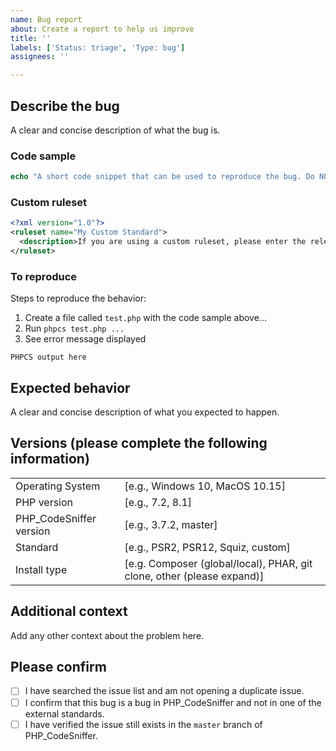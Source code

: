 ```yaml
---
name: Bug report
about: Create a report to help us improve
title: ''
labels: ['Status: triage', 'Type: bug']
assignees: ''

---
```


<!--
Before reporting a sniff related bug, please check the error code using `phpcs -s`.

If the error code starts with anything other than `Generic`, `MySource`, `PEAR`,
`PSR1`, `PSR2`, `PSR12`, `Squiz` or `Zend`, the error is likely coming from an
external PHP_CodeSniffer standard.

Please report bugs for externally maintained sniffs to the appropriate external
standard repository (not here).
-->

## Describe the bug

A clear and concise description of what the bug is.

### Code sample
```php
echo "A short code snippet that can be used to reproduce the bug. Do NOT paste screenshots of code!";
```

### Custom ruleset
```xml
<?xml version="1.0"?>
<ruleset name="My Custom Standard">
  <description>If you are using a custom ruleset, please enter the relevant part here.</description>
</ruleset>
```

### To reproduce
Steps to reproduce the behavior:
1. Create a file called `test.php` with the code sample above...
2. Run `phpcs test.php ...`
3. See error message displayed
```
PHPCS output here
```

## Expected behavior

A clear and concise description of what you expected to happen.

## Versions (please complete the following information)

| | |
|-|-|
| Operating System | [e.g., Windows 10, MacOS 10.15]
| PHP version | [e.g., 7.2, 8.1]
| PHP_CodeSniffer version | [e.g., 3.7.2, master]
| Standard | [e.g., PSR2, PSR12, Squiz, custom]
| Install type | [e.g. Composer (global/local), PHAR, git clone, other (please expand)]

## Additional context

Add any other context about the problem here.

## Please confirm

- [ ] I have searched the issue list and am not opening a duplicate issue.
- [ ] I confirm that this bug is a bug in PHP_CodeSniffer and not in one of the external standards.
- [ ] I have verified the issue still exists in the `master` branch of PHP_CodeSniffer.
